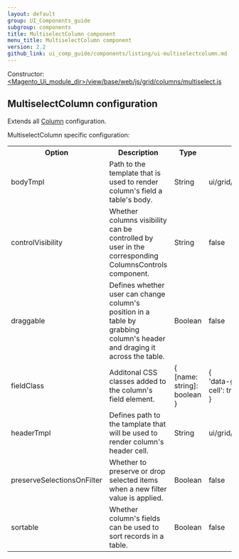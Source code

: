 ```yaml
---
layout: default
group: UI_Components_guide
subgroup: components
title: MultiselectColumn component
menu_title: MultiselectColumn component
version: 2.2
github_link: ui_comp_guide/components/listing/ui-multiselectcolumn.md
---
```


Constructor: [<Magento_Ui_module_dir>/view/base/web/js/grid/columns/multiselect.js]({{site.mage2200url}}app/code/Magento/Ui/view/base/web/js/grid/columns/multiselect.js)

## MultiselectColumn configuration

Extends all [Column]({{page.baseurl}}ui_comp_guide/components/listing/ui-column.html) configuration.

MultiselectColumn specific configuration:

<table>
  <tr>
    <th>Option</th>
    <th>Description</th>
    <th>Type</th>
    <th>Default Value</th>
  </tr>
  <tr>
    <td>bodyTmpl</td>
    <td>Path to the template that is used to render column's field a table's body.</td>
    <td>String</td>
    <td>ui/grid/cells/multiselect</td>
  </tr>
  <tr>
    <td>controlVisibility</td>
    <td>Whether columns visibility can be controlled by user in the corresponding ColumnsControls component.</td>
    <td>String</td>
    <td>false</td>
  </tr>
  <tr>
    <td>draggable</td>
    <td>Defines whether user can change column's position in a table by grabbing column's header and draging it across the table.</td>
    <td>Boolean</td>
    <td>false</td>
  </tr>
  <tr>
    <td>fieldClass</td>
    <td>Additonal CSS classes added to the column's field element.</td>
    <td>{<br>[name: string]: boolean<br>}</td>
    <td>{<br>'data-grid-checkbox-cell': true<br>}</td>
  </tr>
  <tr>
    <td>headerTmpl</td>
    <td>Defines path to the tamplate that will be used to render column's header cell.</td>
    <td>String</td>
    <td>ui/grid/columns/multiselect</td>
  </tr>
  <tr>
    <td>preserveSelectionsOnFilter</td>
    <td>Whether to preserve or drop selected items when a new filter value is applied.</td>
    <td>Boolean</td>
    <td>false</td>
  </tr>
  <tr>
    <td>sortable</td>
    <td>Whether column's fields can be used to sort records in a table.</td>
    <td>Boolean</td>
    <td>false</td>
  </tr>
</table>
